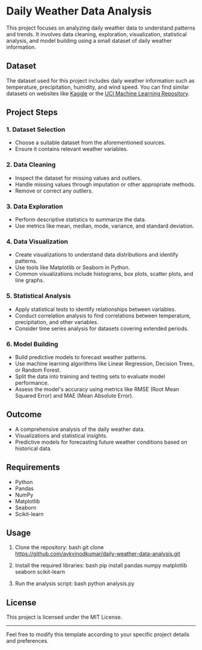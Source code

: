 # Daily Weather Data Analysis

This project focuses on analyzing daily weather data to understand patterns and trends. It involves data cleaning, exploration, visualization, statistical analysis, and model building using a small dataset of daily weather information.

## Dataset

The dataset used for this project includes daily weather information such as temperature, precipitation, humidity, and wind speed. You can find similar datasets on websites like [Kaggle](https://www.kaggle.com) or the [UCI Machine Learning Repository](https://archive.ics.uci.edu/ml/index.php).

## Project Steps

### 1. Dataset Selection
- Choose a suitable dataset from the aforementioned sources.
- Ensure it contains relevant weather variables.

### 2. Data Cleaning
- Inspect the dataset for missing values and outliers.
- Handle missing values through imputation or other appropriate methods.
- Remove or correct any outliers.

### 3. Data Exploration
- Perform descriptive statistics to summarize the data.
- Use metrics like mean, median, mode, variance, and standard deviation.

### 4. Data Visualization
- Create visualizations to understand data distributions and identify patterns.
- Use tools like Matplotlib or Seaborn in Python.
- Common visualizations include histograms, box plots, scatter plots, and line graphs.

### 5. Statistical Analysis
- Apply statistical tests to identify relationships between variables.
- Conduct correlation analysis to find correlations between temperature, precipitation, and other variables.
- Consider time series analysis for datasets covering extended periods.

### 6. Model Building
- Build predictive models to forecast weather patterns.
- Use machine learning algorithms like Linear Regression, Decision Trees, or Random Forest.
- Split the data into training and testing sets to evaluate model performance.
- Assess the model's accuracy using metrics like RMSE (Root Mean Squared Error) and MAE (Mean Absolute Error).

## Outcome
- A comprehensive analysis of the daily weather data.
- Visualizations and statistical insights.
- Predictive models for forecasting future weather conditions based on historical data.

## Requirements
- Python
- Pandas
- NumPy
- Matplotlib
- Seaborn
- Scikit-learn

## Usage
1. Clone the repository:
   bash
   git clone https://github.com/avkvinodkumar/daily-weather-data-analysis.git
   
2. Install the required libraries:
   bash
   pip install pandas numpy matplotlib seaborn scikit-learn
   
3. Run the analysis script:
   bash
   python analysis.py
   

## License
This project is licensed under the MIT License.

---

Feel free to modify this template according to your specific project details and preferences.
